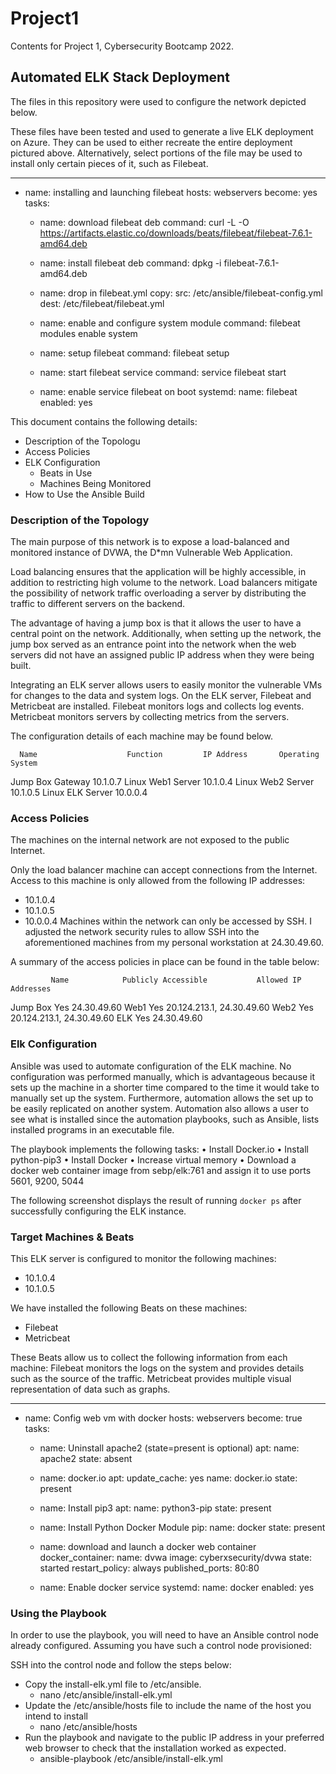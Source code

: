 # Project1
Contents for Project 1, Cybersecurity Bootcamp 2022.
## Automated ELK Stack Deployment

The files in this repository were used to configure the network depicted below.

 
These files have been tested and used to generate a live ELK deployment on Azure. They can be used to either recreate the entire deployment pictured above. Alternatively, select portions of the file may be used to install only certain pieces of it, such as Filebeat.

---
- name: installing and launching filebeat
  hosts: webservers
  become: yes
  tasks:

  - name: download filebeat deb
    command: curl -L -O https://artifacts.elastic.co/downloads/beats/filebeat/filebeat-7.6.1-amd64.deb

  - name: install filebeat deb
    command: dpkg -i filebeat-7.6.1-amd64.deb

  - name: drop in filebeat.yml 
    copy:
      src: /etc/ansible/filebeat-config.yml
      dest: /etc/filebeat/filebeat.yml

  - name: enable and configure system module
    command: filebeat modules enable system

  - name: setup filebeat
    command: filebeat setup

  - name: start filebeat service
    command: service filebeat start

  - name: enable service filebeat on boot
    systemd:
      name: filebeat
      enabled: yes

This document contains the following details:
- Description of the Topologu
- Access Policies
- ELK Configuration
  - Beats in Use
  - Machines Being Monitored
- How to Use the Ansible Build


### Description of the Topology

The main purpose of this network is to expose a load-balanced and monitored instance of DVWA, the D*mn Vulnerable Web Application.

Load balancing ensures that the application will be highly accessible, in addition to restricting high volume to the network. Load balancers mitigate the possibility of network traffic overloading a server by distributing the traffic to different servers on the backend. 

The advantage of having a jump box is that it allows the user to have a central point on the network. Additionally, when setting up the network, the jump box served as an entrance point into the network when the web servers did not have an assigned public IP address when they were being built. 

Integrating an ELK server allows users to easily monitor the vulnerable VMs for changes to the data and system logs. On the ELK server, Filebeat and Metricbeat are installed. Filebeat monitors logs and collects log events. Metricbeat monitors servers by collecting metrics from the servers.

The configuration details of each machine may be found below.

	  Name                	  Function		   IP Address		Operating System
Jump Box	Gateway	10.1.0.7	Linux
Web1	Server	10.1.0.4	Linux
Web2	Server	10.1.0.5	Linux
ELK	Server	10.0.0.4	

### Access Policies

The machines on the internal network are not exposed to the public Internet. 

Only the load balancer machine can accept connections from the Internet. Access to this machine is only allowed from the following IP addresses:
-	10.1.0.4
-	10.1.0.5
-	10.0.0.4
Machines within the network can only be accessed by SSH. I adjusted the network security rules to allow SSH into the aforementioned machines from my personal workstation at 24.30.49.60.

A summary of the access policies in place can be found in the table below:

	         Name			 Publicly Accessible		   Allowed IP Addresses
Jump Box	Yes	24.30.49.60
Web1	Yes	20.124.213.1, 24.30.49.60
Web2	Yes	20.124.213.1, 24.30.49.60
ELK	Yes	24.30.49.60

### Elk Configuration

Ansible was used to automate configuration of the ELK machine. No configuration was performed manually, which is advantageous because it sets up the machine in a shorter time compared to the time it would take to manually set up the system. Furthermore, automation allows the set up to be easily replicated on another system. Automation also allows a user to see what is installed since the automation playbooks, such as Ansible, lists installed programs in an executable file.

The playbook implements the following tasks:
•	Install Docker.io
•	Install python-pip3
•	Install Docker
•	Increase virtual memory 
•	Download a docker web container image from sebp/elk:761 and assign it to use ports 5601, 9200, 5044












The following screenshot displays the result of running `docker ps` after successfully configuring the ELK instance.
 

### Target Machines & Beats
This ELK server is configured to monitor the following machines:
-	10.1.0.4
-	10.1.0.5

We have installed the following Beats on these machines:
-	Filebeat
-	Metricbeat

These Beats allow us to collect the following information from each machine:
Filebeat monitors the logs on the system and provides details such as the source of the traffic. Metricbeat provides multiple visual representation of data such as graphs.










---
  - name: Config web vm with docker
    hosts: webservers
    become: true
    tasks:

    - name: Uninstall apache2  (state=present is optional)
      apt: 
        name: apache2
        state: absent

    - name: docker.io
      apt:
        update_cache: yes
        name: docker.io
        state: present 

    - name: Install pip3
      apt:
        name: python3-pip
        state: present

    - name: Install Python Docker Module 
      pip:
        name: docker
        state: present
 
    - name: download and launch a docker web container
      docker_container:
        name: dvwa
        image: cyberxsecurity/dvwa
        state: started
        restart_policy: always
        published_ports: 80:80

    - name: Enable docker service
      systemd:
        name: docker
        enabled: yes






### Using the Playbook
In order to use the playbook, you will need to have an Ansible control node already configured. Assuming you have such a control node provisioned: 

SSH into the control node and follow the steps below:
- Copy the install-elk.yml file to /etc/ansible.
	- nano /etc/ansible/install-elk.yml
- Update the /etc/ansible/hosts file to include the name of the host you intend to install
	- nano /etc/ansible/hosts
- Run the playbook and navigate to the public IP address in your preferred web browser to check that the installation worked as expected.
	- ansible-playbook /etc/ansible/install-elk.yml
